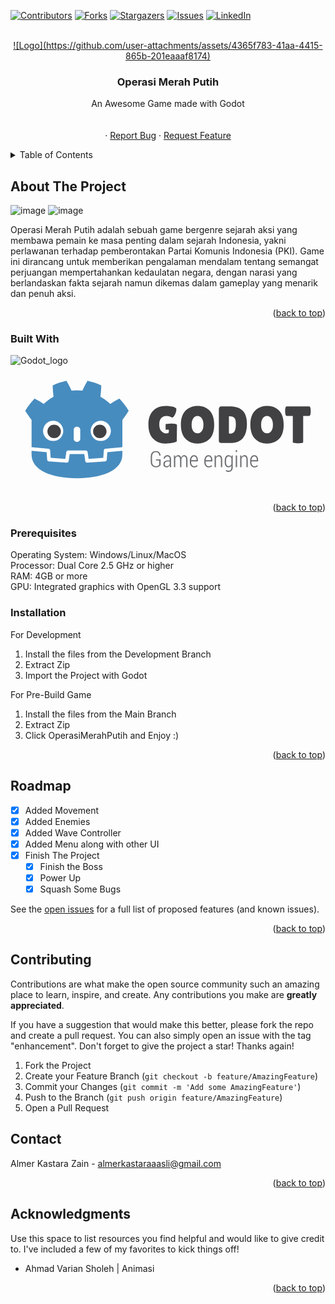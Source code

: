 <!-- Improved compatibility of back to top link: See: https://github.com/othneildrew/Best-README-Template/pull/73 -->
<a id="readme-top"></a>
<!--
*** Thanks for checking out the Best-README-Template. If you have a suggestion
*** that would make this better, please fork the repo and create a pull request
*** or simply open an issue with the tag "enhancement".
*** Don't forget to give the project a star!
*** Thanks again! Now go create something AMAZING! :D
-->



<!-- PROJECT SHIELDS -->
<!--
*** I'm using markdown "reference style" links for readability.
*** Reference links are enclosed in brackets [ ] instead of parentheses ( ).
*** See the bottom of this document for the declaration of the reference variables
*** for contributors-url, forks-url, etc. This is an optional, concise syntax you may use.
*** https://www.markdownguide.org/basic-syntax/#reference-style-links
-->
[![Contributors][contributors-shield]][contributors-url]
[![Forks][forks-shield]][forks-url]
[![Stargazers][stars-shield]][stars-url]
[![Issues][issues-shield]][issues-url]
[![LinkedIn][linkedin-shield]][linkedin-url]



<!-- PROJECT LOGO -->
<br />
<div align="center">
  <a href="https://github.com/AlmerKastaraZain/Wave-Survival-Game">
    ![Logo](https://github.com/user-attachments/assets/4365f783-41aa-4415-865b-201eaaaf8174)
  </a>

  <h3 align="center">Operasi Merah Putih</h3>

  <p align="center">
    An Awesome Game made with Godot
    <br />
    <br />
    <br />
    ·
    <a href="https://github.com/AlmerKastaraZain/Wave-Survival-Game/issues/new?labels=bug&template=bug-report---.md">Report Bug</a>
    ·
    <a href="https://github.com/AlmerKastaraZain/Wave-Survival-Game/issues/new?labels=enhancement&template=feature-request---.md">Request Feature</a>
  </p>
</div>



<!-- TABLE OF CONTENTS -->
<details>
  <summary>Table of Contents</summary>
  <ol>
    <li>
      <a href="#about-the-project">About The Project</a>
      <ul>
        <li><a href="#built-with">Built With</a></li>
      </ul>
    </li>
    <li>
      <ul>
        <li><a href="#prerequisites">Prerequisites</a></li>
        <li><a href="#installation">Installation</a></li>
      </ul>
    </li>
    <li><a href="#roadmap">Roadmap</a></li>
    <li><a href="#contributing">Contributing</a></li>
    <li><a href="#contact">Contact</a></li>
    <li><a href="#acknowledgments">Acknowledgments</a></li>
  </ol>
</details>



<!-- ABOUT THE PROJECT -->
## About The Project

![image](https://github.com/user-attachments/assets/3048eb4b-f531-4012-b0c8-dbbe48882492)
![image](https://github.com/user-attachments/assets/3b34da8c-1e20-43d8-985a-7e12cf24d839)

Operasi Merah Putih adalah sebuah game bergenre sejarah aksi yang membawa pemain ke masa penting dalam sejarah Indonesia, yakni perlawanan terhadap pemberontakan Partai Komunis Indonesia (PKI). Game ini dirancang untuk memberikan pengalaman mendalam tentang semangat perjuangan mempertahankan kedaulatan negara, dengan narasi yang berlandaskan fakta sejarah namun dikemas dalam gameplay yang menarik dan penuh aksi.

<p align="right">(<a href="#readme-top">back to top</a>)</p>



### Built With

![Godot_logo](https://github.com/user-attachments/assets/04fdd02d-47d6-4424-b0f4-411c861d38cb)<?xml version="1.0" encoding="UTF-8"?>
<svg width="1024" height="414" version="1.1" viewBox="0 0 960 388.1" xml:space="preserve" xmlns="http://www.w3.org/2000/svg" xmlns:cc="http://creativecommons.org/ns#" xmlns:dc="http://purl.org/dc/elements/1.1/" xmlns:rdf="http://www.w3.org/1999/02/22-rdf-syntax-ns#"></metadata><defs><clipPath id="vlpa"><path d="m0 595.3h841.9v-595.3h-841.9z"/></clipPath></defs><g transform="matrix(1.25 0 0 -1.25 -94.25 597.5)"><g clip-path="url(#vlpa)"><g transform="matrix(1.131 0 0 1.131 531.4 355.3)" style="stroke-width:.8841"><path d="m0 0c-3.611 0-6.636-1.659-9.09-4.967-2.441-3.311-3.668-7.958-3.668-13.94 0-5.993 1.166-10.58 3.503-13.78 2.333-3.207 5.398-4.804 9.2-4.804 3.8 0 6.887 1.617 9.258 4.862 2.371 3.233 3.559 7.861 3.559 13.89 0 6.02-1.227 10.65-3.673 13.89-2.443 3.232-5.473 4.849-9.089 4.849m-0.055-59.49c-10.57 0-19.2 3.46-25.86 10.38-6.655 6.925-9.984 17.03-9.984 30.31 0 13.29 3.367 23.36 10.1 30.21 6.736 6.844 15.43 10.27 26.08 10.27 10.65 0 19.25-3.363 25.79-10.11 6.555-6.733 9.827-16.94 9.827-30.59 0-13.66-3.348-23.82-10.05-30.49-6.702-6.654-15.33-9.981-25.91-9.981" style="fill:#414042"/></g><g transform="matrix(1.131 0 0 1.131 607.9 354.4)" style="stroke-width:.8841"><path d="m0 0v-33.77c0-1.577 0.116-2.571 0.342-2.988 0.224-0.415 0.903-0.623 2.029-0.623 4.144 0 7.283 1.548 9.429 4.634 2.151 3.083 3.215 8.216 3.215 15.4 0 7.192-1.113 11.88-3.325 14.06-2.223 2.183-5.744 3.285-10.56 3.285zm-21.68-52.39v67.74c0 1.883 0.468 3.369 1.413 4.471 0.939 1.085 2.161 1.636 3.671 1.636h18.85c11.96 0 21.05-3.018 27.26-9.04 6.215-6.02 9.322-15.5 9.322-28.45 0-27.7-11.82-41.55-35.46-41.55h-19.3c-3.836 0-5.759 1.727-5.759 5.192" style="fill:#414042"/></g><g transform="matrix(1.131 0 0 1.131 700.8 355.3)" style="stroke-width:.8841"><path d="m0 0c-3.612 0-6.645-1.659-9.095-4.967-2.44-3.311-3.662-7.958-3.662-13.94 0-5.993 1.169-10.58 3.499-13.78 2.33-3.207 5.398-4.804 9.2-4.804 3.801 0 6.89 1.617 9.258 4.862 2.372 3.233 3.56 7.861 3.56 13.89 0 6.02-1.225 10.65-3.671 13.89-2.447 3.232-5.473 4.849-9.089 4.849m-0.058-59.49c-10.58 0-19.19 3.46-25.85 10.38-6.663 6.925-9.993 17.03-9.993 30.31 0 13.29 3.367 23.36 10.1 30.21 6.741 6.844 15.43 10.27 26.09 10.27 10.65 0 19.25-3.363 25.8-10.11 6.55-6.733 9.822-16.94 9.822-30.59 0-13.66-3.349-23.82-10.05-30.49-6.699-6.654-15.34-9.981-25.91-9.981" style="fill:#414042"/></g><g transform="matrix(1.131 0 0 1.131 789 291.3)" style="stroke-width:.8841"><path d="m0 0c0-1.496-3.721-2.255-11.18-2.255-7.448 0-11.18 0.759-11.18 2.255v56.68h-13.54c-1.281 0-2.185 1.727-2.71 5.198-0.226 1.652-0.334 3.343-0.334 5.077 0 1.724 0.108 3.422 0.334 5.077 0.525 3.462 1.429 5.202 2.71 5.202h49.11c1.279 0 2.179-1.74 2.712-5.202 0.221-1.655 0.335-3.353 0.335-5.077 0-1.734-0.114-3.425-0.335-5.077-0.533-3.471-1.433-5.198-2.712-5.198h-13.21z" style="fill:#414042"/></g><g transform="matrix(1.131 0 0 1.131 468.3 336.7)" style="stroke-width:.8841"><path d="m0 0c-6.078 0.094-13.03-1.173-13.03-1.173v-11.86h6.995l-0.078-5.288c0-1.959-1.942-2.943-5.815-2.943-3.878 0-7.303 1.642-10.27 4.917-2.978 3.279-4.459 8.072-4.459 14.39 0 6.329 1.447 11 4.345 14.01 2.892 3.008 6.683 4.517 11.35 4.517 1.959 0 3.987-0.316 6.096-0.961 2.11-0.639 3.519-1.238 4.238-1.799 0.713-0.577 1.391-0.85 2.032-0.85 0.638 0 1.671 0.746 3.1 2.255 1.431 1.505 2.713 3.786 3.844 6.827 1.126 3.057 1.69 5.4 1.69 7.062 0 1.649-0.036 2.786-0.109 3.386-1.581 1.73-4.499 3.102-8.755 4.122-4.248 1.017-9.011 1.522-14.28 1.522-11.59 0-20.66-3.65-27.21-10.95-6.552-7.303-9.822-16.78-9.822-28.45 0-13.7 3.347-24.09 10.04-31.16 6.706-7.074 15.51-10.61 26.42-10.61 5.87 0 11.08 0.505 15.63 1.522 4.557 1.013 7.586 2.053 9.093 3.105l0.452 35.33c0 2.053-5.418 2.985-11.5 3.089" style="fill:#414042"/></g><g transform="matrix(1.131 0 0 1.131 441.3 235.8)" style="stroke-width:.8841"><path d="m0 0c-0.624-1.28-1.771-2.454-3.449-3.516-1.676-1.069-3.805-1.6-6.391-1.6-3.412 0-6.156 1.075-8.24 3.249-2.076 2.157-3.116 5.266-3.116 9.323v10.12c0 3.969 0.98 7.013 2.946 9.138 1.962 2.108 4.59 3.177 7.872 3.177 3.208 0 5.695-0.844 7.455-2.513 1.755-1.675 2.677-4.015 2.757-7.003l-0.044-0.133h-2.619c-0.094 2.29-0.759 4.057-2.01 5.305-1.244 1.238-3.095 1.864-5.539 1.864-2.473 0-4.432-0.837-5.866-2.516-1.43-1.675-2.143-4.103-2.143-7.293v-10.17c0-3.308 0.771-5.83 2.311-7.567 1.54-1.724 3.616-2.588 6.236-2.588 1.913 0 3.451 0.339 4.602 1.033 1.155 0.684 1.956 1.519 2.409 2.51v8.861h-7.06v2.463h9.889z" style="fill:#6d6e71"/></g><g transform="matrix(1.131 0 0 1.131 456 232.8)" style="stroke-width:.8841"><path d="m0 0c1.553 0 2.936 0.44 4.144 1.336 1.21 0.9 2.058 2.037 2.561 3.422v5.468h-4.492c-1.91 0-3.44-0.541-4.585-1.623-1.148-1.075-1.716-2.418-1.716-4.015 0-1.349 0.355-2.457 1.074-3.311 0.718-0.857 1.722-1.277 3.014-1.277m7.124-2.04c-0.14 0.876-0.249 1.587-0.318 2.144-0.067 0.567-0.101 1.131-0.101 1.704-0.767-1.254-1.757-2.294-2.98-3.109-1.221-0.821-2.579-1.228-4.075-1.228-2.092 0-3.701 0.648-4.84 1.946-1.132 1.303-1.704 3.059-1.704 5.276 0 2.343 0.823 4.223 2.473 5.618 1.649 1.395 3.89 2.092 6.709 2.092h4.417v3.106c0 1.786-0.456 3.193-1.351 4.21-0.914 1.004-2.17 1.512-3.791 1.512-1.508 0-2.752-0.479-3.728-1.45-0.973-0.965-1.456-2.144-1.456-3.549l-2.623 0.023-0.046 0.137c-0.074 1.906 0.647 3.591 2.168 5.084 1.515 1.489 3.459 2.229 5.825 2.229 2.338 0 4.22-0.711 5.657-2.128 1.429-1.431 2.146-3.471 2.146-6.124v-12.4c0-0.903 0.042-1.78 0.121-2.617 0.081-0.848 0.212-1.665 0.417-2.48z" style="fill:#6d6e71"/></g><g transform="matrix(1.131 0 0 1.131 476.7 259.1)" style="stroke-width:.8841"><path d="m0 0 0.24-3.923c0.664 1.404 1.554 2.486 2.657 3.255 1.107 0.759 2.41 1.138 3.906 1.138 1.527 0 2.814-0.444 3.852-1.343 1.039-0.896 1.805-2.252 2.292-4.074 0.623 1.682 1.505 3.011 2.65 3.973 1.145 0.964 2.534 1.444 4.143 1.444 2.217 0 3.937-0.897 5.156-2.692 1.224-1.799 1.834-4.559 1.834-8.288v-14.76h-2.823v14.81c0 3.1-0.429 5.283-1.263 6.538-0.839 1.257-2.042 1.89-3.598 1.89-1.637 0-2.915-0.691-3.834-2.096-0.914-1.405-1.478-3.161-1.683-5.282v-15.86h-2.809v14.8c0 3.027-0.424 5.194-1.292 6.488-0.864 1.294-2.066 1.936-3.609 1.936-1.475 0-2.668-0.45-3.562-1.342-0.9-0.897-1.54-2.125-1.928-3.683v-18.2h-2.806v25.28z" style="fill:#6d6e71"/></g><g transform="matrix(1.131 0 0 1.131 522.8 256.8)" style="stroke-width:.8841"><path d="m0 0c-1.758 0-3.202-0.802-4.334-2.402-1.133-1.606-1.718-3.585-1.765-5.944h11.66v1.082c0 2.086-0.489 3.823-1.469 5.201-0.986 1.379-2.347 2.063-4.092 2.063m0.397-23.76c-2.725 0-4.954 1.026-6.685 3.073-1.726 2.043-2.591 4.657-2.591 7.841v4.197c0 3.19 0.867 5.85 2.602 7.965 1.739 2.105 3.828 3.158 6.277 3.158 2.648 0 4.699-0.939 6.164-2.823 1.468-1.887 2.201-4.422 2.201-7.603v-2.773h-14.46v-2.102c0-2.447 0.586-4.484 1.752-6.11 1.168-1.63 2.755-2.438 4.744-2.438 1.382 0 2.585 0.244 3.588 0.724 1.003 0.491 1.863 1.179 2.578 2.082l1.149-1.988c-0.763-0.968-1.752-1.75-2.959-2.33-1.204-0.577-2.659-0.873-4.356-0.873" style="fill:#6d6e71"/></g><g transform="matrix(1.131 0 0 1.131 558.1 256.8)" style="stroke-width:.8841"><path d="m0 0c-1.763 0-3.21-0.802-4.341-2.402-1.126-1.606-1.712-3.585-1.763-5.944h11.66v1.082c0 2.086-0.488 3.823-1.474 5.201-0.981 1.379-2.341 2.063-4.085 2.063m0.394-23.76c-2.726 0-4.951 1.026-6.679 3.073-1.733 2.043-2.6 4.657-2.6 7.841v4.197c0 3.19 0.871 5.85 2.602 7.965 1.744 2.105 3.834 3.158 6.283 3.158 2.643 0 4.703-0.939 6.164-2.823 1.463-1.887 2.197-4.422 2.197-7.603v-2.773h-14.46v-2.102c0-2.447 0.587-4.484 1.76-6.11 1.162-1.63 2.742-2.438 4.738-2.438 1.387 0 2.585 0.244 3.585 0.724 1.007 0.491 1.866 1.179 2.589 2.082l1.141-1.988c-0.764-0.968-1.75-1.75-2.959-2.33-1.204-0.577-2.658-0.873-4.356-0.873" style="fill:#6d6e71"/></g><g transform="matrix(1.131 0 0 1.131 575.9 259.1)" style="stroke-width:.8841"><path d="m0 0 0.23-4.178c0.674 1.483 1.564 2.634 2.682 3.435 1.108 0.805 2.413 1.213 3.914 1.213 2.258 0 3.988-0.835 5.189-2.513 1.214-1.675 1.815-4.279 1.815-7.812v-15.42h-2.825v15.39c0 2.888-0.423 4.905-1.264 6.075-0.836 1.17-2.065 1.753-3.665 1.753-1.435 0-2.638-0.466-3.603-1.414-0.969-0.939-1.691-2.19-2.172-3.767v-18.04h-2.805v25.28z" style="fill:#6d6e71"/></g><g transform="matrix(1.131 0 0 1.131 600.9 242.3)" style="stroke-width:.8841"><path d="m0 0c0-2.565 0.486-4.605 1.472-6.123 0.974-1.532 2.457-2.288 4.436-2.288 1.356 0 2.498 0.361 3.435 1.101 0.934 0.74 1.672 1.77 2.218 3.077v12.52c-0.525 1.346-1.246 2.434-2.157 3.272-0.91 0.824-2.062 1.238-3.448 1.238-1.975 0-3.468-0.86-4.46-2.587-0.999-1.73-1.496-3.986-1.496-6.756zm-2.833 3.454c0 3.582 0.723 6.459 2.177 8.627 1.442 2.157 3.448 3.239 6.004 3.239 1.419 0 2.664-0.346 3.728-1.04 1.066-0.681 1.947-1.678 2.654-2.946l0.274 3.516h2.381v-25.3c0-3.239-0.751-5.749-2.26-7.525-1.511-1.769-3.657-2.665-6.428-2.665-0.996 0-2.067 0.156-3.212 0.459-1.147 0.303-2.162 0.701-3.052 1.2l0.776 2.463c0.759-0.492 1.608-0.873 2.548-1.141 0.932-0.277 1.895-0.41 2.894-0.41 2.009 0 3.498 0.645 4.46 1.932 0.966 1.304 1.45 3.19 1.45 5.687v3.057c-0.717-1.138-1.597-2.011-2.64-2.614-1.039-0.606-2.253-0.909-3.622-0.909-2.539 0-4.53 0.994-5.968 2.982-1.441 1.984-2.164 4.631-2.164 7.932z" style="fill:#6d6e71"/></g><path d="m627.8 230.5h-3.201v28.59h3.201zm0 36.73h-3.201v4.504h3.201z" style="fill:#6d6e71"/><g transform="matrix(1.131 0 0 1.131 638.2 259.1)" style="stroke-width:.8841"><path d="m0 0 0.23-4.178c0.676 1.483 1.562 2.634 2.678 3.435 1.115 0.805 2.422 1.213 3.916 1.213 2.258 0 3.995-0.835 5.199-2.513 1.211-1.675 1.807-4.279 1.807-7.812v-15.42h-2.825v15.39c0 2.888-0.422 4.905-1.261 6.075-0.843 1.17-2.063 1.753-3.668 1.753-1.434 0-2.635-0.466-3.599-1.414-0.967-0.939-1.692-2.19-2.171-3.767v-18.04h-2.809v25.28z" style="fill:#6d6e71"/></g><g transform="matrix(1.131 0 0 1.131 669.7 256.8)" style="stroke-width:.8841"><path d="m0 0c-1.763 0-3.208-0.802-4.334-2.402-1.129-1.606-1.718-3.585-1.768-5.944h11.66v1.082c0 2.086-0.486 3.823-1.47 5.201-0.981 1.379-2.343 2.063-4.09 2.063m0.401-23.76c-2.733 0-4.958 1.026-6.681 3.073-1.73 2.043-2.595 4.657-2.595 7.841v4.197c0 3.19 0.865 5.85 2.6 7.965 1.739 2.105 3.831 3.158 6.275 3.158 2.646 0 4.706-0.939 6.172-2.823 1.462-1.887 2.195-4.422 2.195-7.603v-2.773h-14.47v-2.102c0-2.447 0.59-4.484 1.757-6.11 1.166-1.63 2.748-2.438 4.746-2.438 1.382 0 2.579 0.244 3.578 0.724 1.012 0.491 1.869 1.179 2.591 2.082l1.147-1.988c-0.769-0.968-1.755-1.75-2.962-2.33-1.203-0.577-2.658-0.873-4.354-0.873" style="fill:#6d6e71"/></g><g transform="matrix(1.131 0 0 1.131 348.1 279.3)" style="stroke-width:.8841"><path d="m0 0s-0.325 1.994-0.515 1.976l-36.18-3.491c-2.879-0.278-5.115-2.574-5.317-5.459l-0.994-14.25-27.99-1.997-1.904 12.91c-0.424 2.872-2.932 5.037-5.835 5.037h-38.19c-2.902 0-5.41-2.165-5.834-5.037l-1.905-12.91-27.99 1.997-0.994 14.25c-0.202 2.886-2.438 5.182-5.317 5.46l-36.2 3.49c-0.187 0.018-0.324-1.978-0.511-1.978l-0.049-7.83 30.66-4.944 1.004-14.37c0.203-2.91 2.551-5.263 5.463-5.472l38.55-2.75c0.146-0.01 0.29-0.016 0.434-0.016 2.897 0 5.401 2.166 5.825 5.038l1.959 13.29h28l1.959-13.29c0.423-2.871 2.93-5.037 5.831-5.037 0.142 0 0.284 5e-3 0.423 0.015l38.56 2.75c2.911 0.209 5.26 2.562 5.463 5.472l1.003 14.37 30.64 4.966z" style="fill:#fff"/></g><g transform="matrix(1.131 0 0 1.131 126.8 346)" style="stroke-width:.8841"><path d="m0 0v-59.04c0.108-1e-3 0.216-5e-3 0.323-0.015l36.2-3.49c1.896-0.183 3.382-1.709 3.514-3.609l1.116-15.98 31.57-2.253 2.175 14.75c0.282 1.912 1.922 3.329 3.856 3.329h38.19c1.933 0 3.573-1.417 3.855-3.329l2.175-14.75 31.58 2.253 1.115 15.98c0.133 1.9 1.618 3.425 3.514 3.609l36.18 3.49c0.107 0.01 0.214 0.014 0.322 0.015v4.711l0.015 5e-3v54.32h0.134c4.795 6.12 9.232 12.57 13.49 19.45-5.651 9.62-12.58 18.22-19.98 26.18-6.864-3.455-13.53-7.369-19.83-11.53-3.151 3.132-6.7 5.694-10.19 8.372-3.425 2.751-7.285 4.768-10.95 7.118 1.09 8.117 1.629 16.11 1.846 24.45-9.446 4.754-19.52 7.906-29.71 10.17-4.068-6.837-7.788-14.24-11.03-21.48-3.842 0.642-7.702 0.88-11.57 0.926v6e-3c-0.027 0-0.052-6e-3 -0.075-6e-3 -0.024 0-0.049 6e-3 -0.073 6e-3v-6e-3c-3.872-0.046-7.729-0.284-11.57-0.926-3.238 7.238-6.956 14.64-11.03 21.48-10.18-2.264-20.26-5.416-29.7-10.17 0.216-8.34 0.755-16.33 1.848-24.45-3.668-2.35-7.523-4.367-10.95-7.118-3.481-2.678-7.036-5.24-10.19-8.372-6.297 4.165-12.96 8.079-19.83 11.53-7.401-7.965-14.32-16.56-19.97-26.18 4.253-6.88 8.693-13.33 13.49-19.45z" style="fill:#478cbf"/></g><g transform="matrix(1.131 0 0 1.131 311.4 266.9)" style="stroke-width:.8841"><path d="m0 0-1.121-16.06c-0.135-1.936-1.675-3.477-3.611-3.616l-38.56-2.751c-0.094-7e-3 -0.188-0.01-0.281-0.01-1.916 0-3.569 1.406-3.852 3.33l-2.211 14.99h-31.46l-2.211-14.99c-0.297-2.018-2.101-3.469-4.133-3.32l-38.56 2.751c-1.936 0.139-3.476 1.68-3.611 3.616l-1.121 16.06-32.55 3.138c0.015-3.498 0.06-7.33 0.06-8.093 0-34.37 43.6-50.9 97.78-51.09h0.133c54.18 0.19 97.77 16.71 97.77 51.09 0 0.777 0.047 4.593 0.063 8.093z" style="fill:#478cbf"/></g><g transform="matrix(1.131 0 0 1.131 204.1 318.9)" style="stroke-width:.8841"><path d="m0 0c0-12.05-9.765-21.82-21.81-21.82-12.04 0-21.81 9.763-21.81 21.82 0 12.04 9.768 21.8 21.81 21.8 12.05 0 21.81-9.758 21.81-21.8" style="fill:#fff"/></g><g transform="matrix(1.131 0 0 1.131 198.2 317.5)" style="stroke-width:.8841"><path d="m0 0c0-7.994-6.479-14.47-14.48-14.47-7.996 0-14.48 6.479-14.48 14.47s6.483 14.48 14.48 14.48c8 0 14.48-6.485 14.48-14.48" style="fill:#414042"/></g><g transform="matrix(1.131 0 0 1.131 237.5 292)" style="stroke-width:.8841"><path d="m0 0c-3.878 0-7.021 2.858-7.021 6.381v20.08c0 3.52 3.143 6.381 7.021 6.381s7.028-2.861 7.028-6.381v-20.08c0-3.523-3.15-6.381-7.028-6.381" style="fill:#fff"/></g><g transform="matrix(1.131 0 0 1.131 270.8 318.9)" style="stroke-width:.8841"><path d="m0 0c0-12.05 9.765-21.82 21.82-21.82 12.04 0 21.81 9.763 21.81 21.82 0 12.04-9.767 21.8-21.81 21.8-12.05 0-21.82-9.758-21.82-21.8" style="fill:#fff"/></g><g transform="matrix(1.131 0 0 1.131 276.8 317.5)" style="stroke-width:.8841"><path d="m0 0c0-7.994 6.477-14.47 14.47-14.47 8.002 0 14.48 6.479 14.48 14.47s-6.477 14.48-14.48 14.48c-7.994 0-14.47-6.485-14.47-14.48" style="fill:#414042"/></g></g></g></svg>


<p align="right">(<a href="#readme-top">back to top</a>)</p>

### Prerequisites
Operating System: Windows/Linux/MacOS <br />
Processor: Dual Core 2.5 GHz or higher <br />
RAM: 4GB or more <br />
GPU: Integrated graphics with OpenGL 3.3 support <br />
  

### Installation
For Development
1. Install the files from the Development Branch
2. Extract Zip
3. Import the Project with Godot

For Pre-Build Game
1. Install the files from the Main Branch
2. Extract Zip
3. Click OperasiMerahPutih and Enjoy :)
   
<p align="right">(<a href="#readme-top">back to top</a>)</p>

<!-- ROADMAP -->
## Roadmap

- [x] Added Movement
- [x] Added Enemies
- [x] Added Wave Controller
- [x] Added Menu along with other UI
- [x] Finish The Project
    - [x] Finish the Boss
    - [x] Power Up
    - [x] Squash Some Bugs

See the [open issues](https://github.com/AlmerKastaraZain/Wave-Survival-Game/issues) for a full list of proposed features (and known issues).

<p align="right">(<a href="#readme-top">back to top</a>)</p>



<!-- CONTRIBUTING -->
## Contributing

Contributions are what make the open source community such an amazing place to learn, inspire, and create. Any contributions you make are **greatly appreciated**.

If you have a suggestion that would make this better, please fork the repo and create a pull request. You can also simply open an issue with the tag "enhancement".
Don't forget to give the project a star! Thanks again!

1. Fork the Project
2. Create your Feature Branch (`git checkout -b feature/AmazingFeature`)
3. Commit your Changes (`git commit -m 'Add some AmazingFeature'`)
4. Push to the Branch (`git push origin feature/AmazingFeature`)
5. Open a Pull Request

<!-- CONTACT -->
## Contact

Almer Kastara Zain - almerkastaraaasli@gmail.com

<p align="right">(<a href="#readme-top">back to top</a>)</p>



<!-- ACKNOWLEDGMENTS -->
## Acknowledgments

Use this space to list resources you find helpful and would like to give credit to. I've included a few of my favorites to kick things off!

* Ahmad Varian Sholeh | Animasi

<p align="right">(<a href="#readme-top">back to top</a>)</p>



<!-- MARKDOWN LINKS & IMAGES -->
<!-- https://www.markdownguide.org/basic-syntax/#reference-style-links -->
[contributors-shield]: https://img.shields.io/github/contributors/AlmerKastaraZain/Wave-Survival-Game.svg?style=for-the-badge
[contributors-url]: https://github.com/AlmerKastaraZain/Wave-Survival-Game/contributors
[forks-shield]: https://img.shields.io/github/forks/othneildrew/Best-README-Template.svg?style=for-the-badge
[forks-url]: https://github.com/AlmerKastaraZain/Wave-Survival-Game/network/members
[stars-shield]: https://img.shields.io/github/stars/othneildrew/Best-README-Template.svg?style=for-the-badge
[stars-url]: https://github.com/AlmerKastaraZain/Wave-Survival-Game/stargazers
[issues-shield]: https://img.shields.io/github/issues/othneildrew/Best-README-Template.svg?style=for-the-badge
[issues-url]: https://github.com/AlmerKastaraZain/Wave-Survival-Game/issues
[linkedin-shield]: https://img.shields.io/badge/-LinkedIn-black.svg?style=for-the-badge&logo=linkedin&colorB=555
[linkedin-url]: https://www.linkedin.com/in/almer-kastara-zain-5b5704333/
[product-screenshot]: images/screenshot.png
